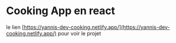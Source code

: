 # Cooking App en react

le lien [https://yannis-dev-cooking.netlify.app/](https://yannis-dev-cooking.netlify.app/) pour voir le projet
